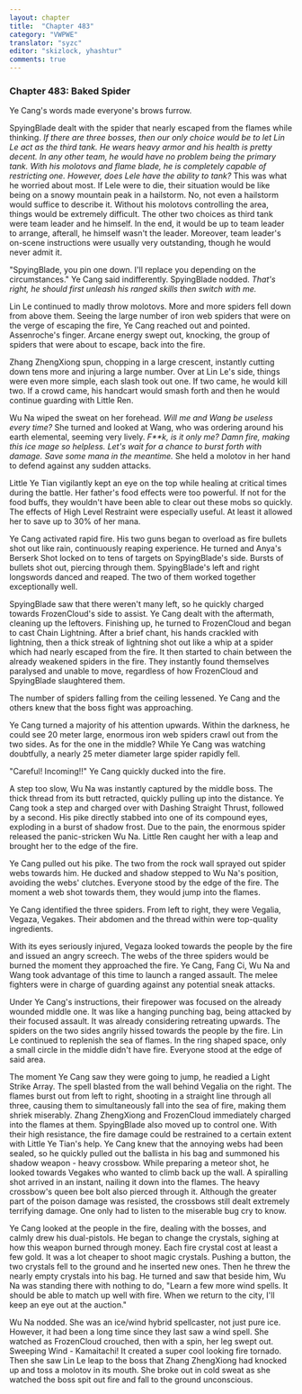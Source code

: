 ```yaml
---
layout: chapter
title:  "Chapter 483"
category: "VWPWE"
translator: "syzc"
editor: "skizlock, yhashtur"
comments: true
---
```


### Chapter 483: Baked Spider

Ye Cang's words made everyone's brows furrow.

SpyingBlade dealt with the spider that nearly escaped from the flames while thinking. *If there are three bosses, then our only choice would be to let Lin Le act as the third tank. He wears heavy armor and his health is pretty decent. In any other team, he would have no problem being the primary tank. With his molotovs and flame blade, he is completely capable of restricting one. However, does Lele have the ability to tank?* This was what he worried about most. If Lele were to die, their situation would be like being on a snowy mountain peak in a hailstorm. No, not even a hailstorm would suffice to describe it. Without his molotovs controlling the area, things would be extremely difficult. The other two choices as third tank were team leader and he himself. In the end, it would be up to team leader to arrange, afterall, he himself wasn't the leader. Moreover, team leader's on-scene instructions were usually very outstanding, though he would never admit it.

"SpyingBlade, you pin one down. I'll replace you depending on the circumstances." Ye Cang said indifferently. SpyingBlade nodded. *That's right, he should first unleash his ranged skills then switch with me.*

Lin Le continued to madly throw molotovs. More and more spiders fell down from above them. Seeing the large number of iron web spiders that were on the verge of escaping the fire, Ye Cang reached out and pointed. Assenroche's finger. Arcane energy swept out, knocking, the group of spiders that were about to escape, back into the fire.

Zhang ZhengXiong spun, chopping in a large crescent, instantly cutting down tens more and injuring a large number. Over at Lin Le's side, things were even more simple, each slash took out one. If two came, he would kill two. If a crowd came, his handcart would smash forth and then he would continue guarding with Little Ren.

Wu Na wiped the sweat on her forehead. *Will me and Wang be useless every time?* She turned and looked at Wang, who was ordering around his earth elemental, seeming very lively. *F\*\*k, is it only me? Damn fire, making this ice mage so helpless. Let's wait for a chance to burst forth with damage. Save some mana in the meantime.* She held a molotov in her hand to defend against any sudden attacks.

Little Ye Tian vigilantly kept an eye on the top while healing at critical times during the battle. Her father's food effects were too powerful. If not for the food buffs, they wouldn't have been able to clear out these mobs so quickly. The effects of High Level Restraint were especially useful. At least it allowed her to save up to 30% of her mana.

Ye Cang activated rapid fire. His two guns began to overload as fire bullets shot out like rain, continuously reaping experience. He turned and Anya's Berserk Shot locked on to tens of targets on SpyingBlade's side. Bursts of bullets shot out, piercing through them. SpyingBlade's left and right longswords danced and reaped. The two of them worked together exceptionally well.

SpyingBlade saw that there weren't many left, so he quickly charged towards FrozenCloud's side to assist. Ye Cang dealt with the aftermath, cleaning up the leftovers. Finishing up, he turned to FrozenCloud and began to cast Chain Lightning. After a brief chant, his hands crackled with lightning, then a thick streak of lightning shot out like a whip at a spider which had nearly escaped from the fire. It then started to chain between the already weakened spiders in the fire. They instantly found themselves paralysed and unable to move, regardless of how FrozenCloud and SpyingBlade slaughtered them.

The number of spiders falling from the ceiling lessened. Ye Cang and the others knew that the boss fight was approaching.

Ye Cang turned a majority of his attention upwards. Within the darkness, he could see 20 meter large, enormous iron web spiders crawl out from the two sides. As for the one in the middle? While Ye Cang was watching doubtfully, a nearly 25 meter diameter large spider rapidly fell. 

"Careful! Incoming!!" Ye Cang quickly ducked into the fire.

A step too slow, Wu Na was instantly captured by the middle boss. The thick thread from its butt retracted, quickly pulling up into the distance. Ye Cang took a step and charged over with Dashing Straight Thrust, followed by a second. His pike directly stabbed into one of its compound eyes, exploding in a burst of shadow frost. Due to the pain, the enormous spider released the panic-stricken Wu Na. Little Ren caught her with a leap and brought her to the edge of the fire.

Ye Cang pulled out his pike. The two from the rock wall sprayed out spider webs towards him. He ducked and shadow stepped to Wu Na's position, avoiding the webs' clutches. Everyone stood by the edge of the fire. The moment a web shot towards them, they would jump into the flames.

Ye Cang identified the three spiders. From left to right, they were Vegalia, Vegaza, Vegakes. Their abdomen and the thread within were top-quality ingredients.

With its eyes seriously injured, Vegaza looked towards the people by the fire and issued an angry screech. The webs of the three spiders would be burned the moment they approached the fire. Ye Cang, Fang Ci, Wu Na and Wang took advantage of this time to launch a ranged assault. The melee fighters were in charge of guarding against any potential sneak attacks.

Under Ye Cang's instructions, their firepower was focused on the already wounded middle one. It was like a hanging punching bag, being attacked by their focused assault. It was already considering retreating upwards. The spiders on the two sides angrily hissed towards the people by the fire. Lin Le continued to replenish the sea of flames. In the ring shaped space, only a small circle in the middle didn't have fire. Everyone stood at the edge of said area.

The moment Ye Cang saw they were going to jump, he readied a Light Strike Array. The spell blasted from the wall behind Vegalia on the right. The flames burst out from left to right, shooting in a straight line through all three, causing them to simultaneously fall into the sea of fire, making them shriek miserably. Zhang ZhengXiong and FrozenCloud immediately charged into the flames at them. SpyingBlade also moved up to control one. With their high resistance, the fire damage could be restrained to a certain extent with Little Ye Tian's help. Ye Cang knew that the annoying webs had been sealed, so he quickly pulled out the ballista in his bag and summoned his shadow weapon - heavy crossbow. While preparing a meteor shot, he looked towards Vegakes who wanted to climb back up the wall. A spiralling shot arrived in an instant, nailing it down into the flames. The heavy crossbow's queen bee bolt also pierced through it. Although the greater part of the poison damage was resisted, the crossbows still dealt extremely terrifying damage. One only had to listen to the miserable bug cry to know.

Ye Cang looked at the people in the fire, dealing with the bosses, and calmly drew his dual-pistols. He began to change the crystals, sighing at how this weapon burned through money. Each fire crystal cost at least a few gold. It was a lot cheaper to shoot magic crystals. Pushing a button, the two crystals fell to the ground and he inserted new ones. Then he threw the nearly empty crystals into his bag. He turned and saw that beside him, Wu Na was standing there with nothing to do, "Learn a few more wind spells. It should be able to match up well with fire. When we return to the city, I'll keep an eye out at the auction."

Wu Na nodded. She was an ice/wind hybrid spellcaster, not just pure ice. However, it had been a long time since they last saw a wind spell. She watched as FrozenCloud crouched, then with a spin, her leg swept out. Sweeping Wind - Kamaitachi! It created a super cool looking fire tornado. Then she saw Lin Le leap to the boss that Zhang ZhengXiong had knocked up and toss a molotov in its mouth. She broke out in cold sweat as she watched the boss spit out fire and fall to the ground unconscious.
